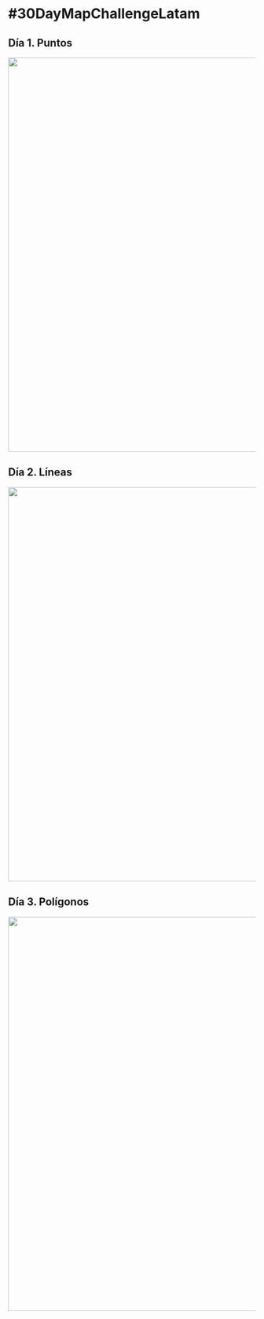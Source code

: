 # #30DayMapChallengeLatam

## Día 1. Puntos

<img src="./img/1_Puntos.png" height="800">

## Día 2. Líneas

<img src="./img/2_Lineas.png" height="800">

## Día 3. Polígonos

<img src="./img/3_Polígonos.png" height="800">
